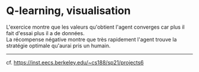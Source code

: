# Q-learning, visualisation

L'exercice montre que les valeurs qu'obtient l'agent converges car plus il fait d'essai plus il a de données.  
La récompense négative montre que très rapidement l'agent trouve la stratégie optimale qu'aurai pris un humain.

___
cf. https://inst.eecs.berkeley.edu/~cs188/sp21/projects6
